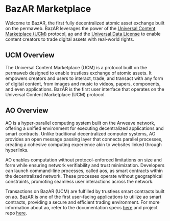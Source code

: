 # BazAR Marketplace

Welcome to BazAR, the first fully decentralized atomic asset exchange built on the permaweb. BazAR leverages the power of the [Universal Content Marketplace (UCM)](https://github.com/permaweb/ao-ucm) protocol, [ao](https://github.com/permaweb/ao) and the [Universal Data License](https://udlicense.arweave.dev/ 'UDL') to enable content creators to trade digital assets with real-world rights.

## UCM Overview

The Universal Content Marketplace (UCM) is a protocol built on the permaweb designed to enable trustless exchange of atomic assets. It empowers creators and users to interact, trade, and transact with any form of digital content, from images and music to videos, papers, components, and even applications. BazAR is the first user interface that operates on the Universal Content Marketplace (UCM) protocol.

## AO Overview

AO is a hyper-parallel computing system built on the Arweave network, offering a unified environment for executing decentralized applications and smart contracts. Unlike traditional decentralized computer systems, AO provides an open message passing layer that connects parallel processes, creating a cohesive computing experience akin to websites linked through hyperlinks.

AO enables computation without protocol-enforced limitations on size and form while ensuring network verifiability and trust minimization. Developers can launch command-line processes, called aos, as smart contracts within the decentralized network. These processes operate without geographical constraints, promoting seamless user interactions across the network.

Transactions on BazAR (UCM) are fulfilled by trustless smart contracts built on ao. BazAR is one of the first user-facing applications to utilize ao smart contracts, providing a secure and efficient trading environment. For more information about ao, refer to the documentation specs [here](https://ao.arweave.dev/#/) and project repo [here](https://github.com/permaweb/ao).
